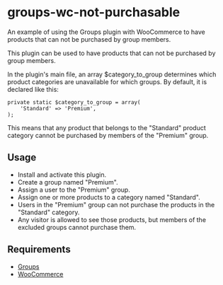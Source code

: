 # groups-wc-not-purchasable
An example of using the Groups plugin with WooCommerce to have products that can not be purchased by group members.

This plugin can be used to have products that can not be purchased by group members.

In the plugin's main file, an array $category_to_group determines which product categories are unavailable for which groups. By default, it is declared like this:

```
private static $category_to_group = array(
	'Standard' => 'Premium',
);
```

This means that any product that belongs to the "Standard" product category cannot be purchased by members of the "Premium" group.

## Usage

- Install and activate this plugin.
- Create a group named "Premium".
- Assign a user to the "Premium" group.
- Assign one or more products to a category named "Standard".
- Users in the "Premium" group can not purchase the products in the "Standard" category.
- Any visitor is allowed to see those products, but members of the excluded groups cannot purchase them.

## Requirements
- [Groups](http://wordpress.org/plugins/groups/)
- [WooCommerce](http://wordpress.org/plugins/woocommerce/)
